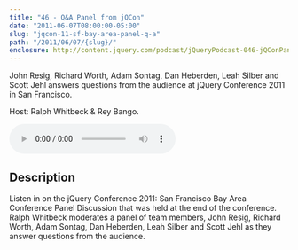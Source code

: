 ```yaml
---
title: "46 - Q&A Panel from jQCon"
date: "2011-06-07T08:00:00-05:00"
slug: "jqcon-11-sf-bay-area-panel-q-a"
path: "/2011/06/07/{slug}/"
enclosure: http://content.jquery.com/podcast/jQueryPodcast-046-jQConPanel.mp3
---
```

John Resig, Richard Worth, Adam Sontag, Dan Heberden, Leah Silber and Scott Jehl answers questions from the audience at jQuery Conference 2011 in San Francisco.

Host: Ralph Whitbeck &amp; Rey Bango.

<audio src="http://content.jquery.com/podcast/jQueryPodcast-046-jQConPanel.mp3" controls=""></audio>

## Description

Listen in on the jQuery Conference 2011: San Francisco Bay Area Conference Panel Discussion that was held at the end of the conference. Ralph Whitbeck moderates a panel of team members, John Resig, Richard Worth, Adam Sontag, Dan Heberden, Leah Silber and Scott Jehl as they answer questions from the audience.
